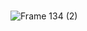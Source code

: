 ### 
![Frame 134 (2)](https://github.com/user-attachments/assets/1580a23e-305b-4b0d-87e5-00bf1534a0db)
